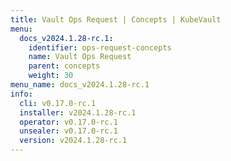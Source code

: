 ```yaml
---
title: Vault Ops Request | Concepts | KubeVault
menu:
  docs_v2024.1.28-rc.1:
    identifier: ops-request-concepts
    name: Vault Ops Request
    parent: concepts
    weight: 30
menu_name: docs_v2024.1.28-rc.1
info:
  cli: v0.17.0-rc.1
  installer: v2024.1.28-rc.1
  operator: v0.17.0-rc.1
  unsealer: v0.17.0-rc.1
  version: v2024.1.28-rc.1
---
```


